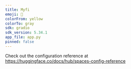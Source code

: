 ```yaml
---
title: Myfi
emoji: 👀
colorFrom: yellow
colorTo: gray
sdk: gradio
sdk_version: 5.34.1
app_file: app.py
pinned: false
---
```


Check out the configuration reference at https://huggingface.co/docs/hub/spaces-config-reference
